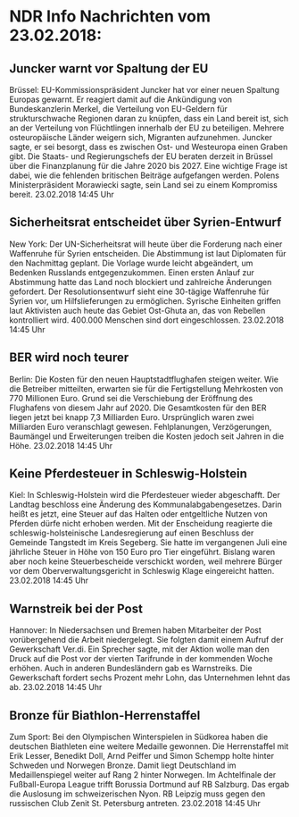 # NDR Info Nachrichten vom 23.02.2018:


## Juncker warnt vor Spaltung der EU
Brüssel:	EU-Kommissionspräsident Juncker hat vor einer neuen Spaltung Europas gewarnt. Er reagiert damit auf die Ankündigung von Bundeskanzlerin Merkel, die Verteilung von EU-Geldern für strukturschwache Regionen daran zu knüpfen, dass ein Land bereit ist, sich an der Verteilung von Flüchtlingen innerhalb der EU zu beteiligen. Mehrere osteuropäische Länder weigern sich, Migranten aufzunehmen. Juncker sagte, er sei besorgt, dass es zwischen Ost- und Westeuropa einen Graben gibt. Die Staats- und Regierungschefs der EU beraten derzeit in Brüssel über die Finanzplanung für die Jahre 2020 bis 2027. Eine wichtige Frage ist dabei, wie die fehlenden britischen Beiträge aufgefangen werden. Polens Ministerpräsident Morawiecki sagte, sein Land sei zu einem Kompromiss bereit. 23.02.2018 14:45 Uhr 

## Sicherheitsrat entscheidet über Syrien-Entwurf
New York: Der UN-Sicherheitsrat will heute über die Forderung nach einer Waffenruhe für Syrien entscheiden. Die Abstimmung ist laut Diplomaten für den Nachmittag geplant. Die Vorlage wurde leicht abgeändert, um Bedenken Russlands entgegenzukommen. Einen ersten Anlauf zur Abstimmung hatte das Land noch blockiert und zahlreiche Änderungen gefordert. Der Resolutionsentwurf sieht eine 30-tägige Waffenruhe für Syrien vor, um Hilfslieferungen zu ermöglichen. Syrische Einheiten griffen laut Aktivisten auch heute das Gebiet Ost-Ghuta an, das von Rebellen kontrolliert wird. 400.000 Menschen sind dort eingeschlossen. 23.02.2018 14:45 Uhr 

## BER wird noch teurer
Berlin: Die Kosten für den neuen Hauptstadtflughafen steigen weiter. Wie die Betreiber mitteilten, erwarten sie für die Fertigstellung Mehrkosten von 770 Millionen Euro. Grund sei die Verschiebung der Eröffnung des Flughafens von diesem Jahr auf 2020. Die Gesamtkosten für den BER liegen jetzt bei knapp 7,3 Milliarden Euro. Ursprünglich waren zwei Milliarden Euro veranschlagt gewesen. Fehlplanungen, Verzögerungen, Baumängel und Erweiterungen treiben die Kosten jedoch seit Jahren in die Höhe. 23.02.2018 14:45 Uhr 

## Keine Pferdesteuer in Schleswig-Holstein
Kiel: In Schleswig-Holstein wird die Pferdesteuer wieder abgeschafft. Der Landtag beschloss eine Änderung des Kommunalabgabengesetzes. Darin heißt es jetzt, eine Steuer auf das Halten oder entgeltliche Nutzen von Pferden dürfe nicht erhoben werden. Mit der Enscheidung reagierte die schleswig-holsteinische Landesregierung auf einen Beschluss der Gemeinde Tangstedt im Kreis Segeberg. Sie hatte im vergangenen Juli eine jährliche Steuer in Höhe von 150 Euro pro Tier eingeführt. Bislang waren aber noch keine Steuerbescheide verschickt worden, weil mehrere Bürger vor dem Oberverwaltungsgericht in Schleswig Klage eingereicht hatten. 23.02.2018 14:45 Uhr 

## Warnstreik bei der Post
Hannover: 	In Niedersachsen und Bremen haben Mitarbeiter der Post vorübergehend die Arbeit niedergelegt. Sie folgten damit einem Aufruf der Gewerkschaft Ver.di. Ein Sprecher sagte, mit der Aktion wolle man den Druck auf die Post vor der vierten Tarifrunde in der kommenden Woche erhöhen. Auch in anderen Bundesländern gab es Warnstreiks. Die Gewerkschaft fordert sechs Prozent mehr Lohn, das Unternehmen lehnt das ab. 23.02.2018 14:45 Uhr 

## Bronze für Biathlon-Herrenstaffel
Zum Sport: Bei den Olympischen Winterspielen in Südkorea haben die deutschen Biathleten eine weitere Medaille gewonnen. Die Herrenstaffel mit Erik Lesser, Benedikt Doll, Arnd Peiffer und Simon Schempp holte hinter Schweden und Norwegen Bronze. Damit liegt Deutschland im Medaillenspiegel weiter auf Rang 2 hinter Norwegen. Im Achtelfinale der Fußball-Europa League trifft Borussia Dortmund auf RB Salzburg. Das ergab die Auslosung im schweizerischen Nyon. RB Leipzig muss gegen den russischen Club Zenit St. Petersburg antreten. 23.02.2018 14:45 Uhr 

